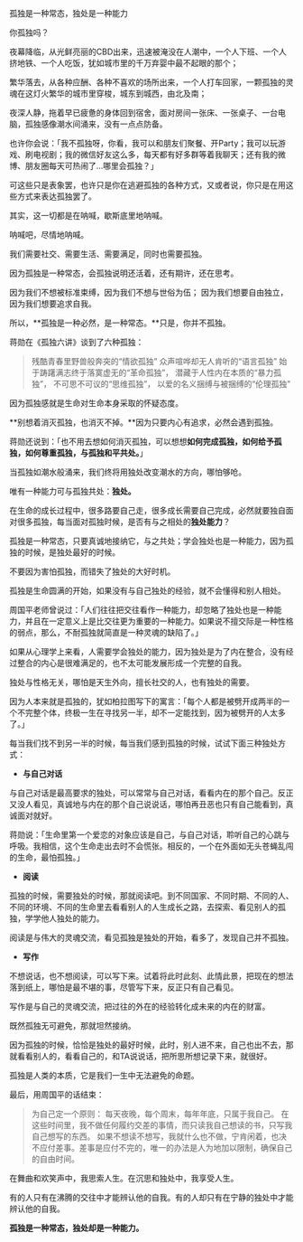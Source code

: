 孤独是一种常态，独处是一种能力

你孤独吗？

夜幕降临，从光鲜亮丽的CBD出来，迅速被淹没在人潮中，一个人下班、一个人挤地铁、一个人吃饭，犹如城市里的千万弃婴中最不起眼的那个；

繁华落去，从各种应酬、各种不喜欢的场所出来，一个人打车回家，一颗孤独的灵魂在这灯火繁华的城市里穿梭，城东到城西，由北及南；

夜深人静，拖着早已疲惫的身体回到宿舍，面对房间一张床、一张桌子、一台电脑，孤独感像潮水间涌来，没有一点点防备。

也许你会说：「我不孤独呀，你看，我可以和朋友们聚餐、开Party；我可以玩游戏、刷电视剧；我的微信好友这么多，每天都有好多群等着我聊天；还有我的微博、朋友圈每天可热闹了…哪里会孤独？」

可这些只是表象罢，也许只是你在逃避孤独的各种方式，又或者说，你只是在用这些方式来表达孤独罢了。

其实，这一切都是在呐喊，歇斯底里地呐喊。

呐喊吧，尽情地呐喊。

我们需要社交、需要生活、需要满足，同时也需要孤独。

因为孤独是一种常态，会孤独说明还活着，还有期许，还在思考。

因为我们不想被标准束缚，因为我们不想与世俗为伍；
因为我们想要自由独立，因为我们想要追求自我。

所以，**孤独是一种必然，是一种常态。**只是，你并不孤独。


蒋勋在《孤独六讲》谈到了六种孤独：

>残酷青春里野兽般奔突的“情欲孤独”
众声喧哗却无人肯听的“语言孤独”
始于踌躇满志终于落寞虚无的“革命孤独”，
潜藏于人性内在本质的“暴力孤独”，
不可思不可议的“思维孤独”，
以爱的名义捆缚与被捆缚的“伦理孤独”

因为孤独感就是生命对生命本身采取的怀疑态度。

**别想着消灭孤独，也消灭不掉。**因为只要内心有追求，必然会遇到孤独。

蒋勋还说到：「也不用去想如何消灭孤独，可以想想**如何完成孤独，如何给予孤独，如何尊重孤独，与孤独和平共处。**」


当孤独如潮水般涌来，我们终将用独处改变潮水的方向，哪怕够呛。

唯有一种能力可与孤独共处：**独处。**


在生命的成长过程中，很多路要自己走，很多成长需要自己完成，必然就要独自面对很多孤独，每当面对孤独时候，是否有与之相处的**独处能力**？

孤独是一种常态，只要真诚地接纳它，与之共处；学会独处也是一种能力，因为孤独的时候，是独处最好的时候。

不要因为害怕孤独，而错失了独处的大好时机。

孤独是生命圆满的开始，如果没有与自己独处的经验，就不会懂得和别人相处。


周国平老师曾说过：「人们往往把交往看作一种能力，却忽略了独处也是一种能力，并且在一定意义上是比交往更为重要的一种能力。如果说不擅交际是一种性格的弱点，那么，不耐孤独就简直是一种灵魂的缺陷了。」

如果从心理学上来看，人需要学会独处的能力，因为独处是为了内在整合，没有经过整合的内心是很难满足的，也不太可能发展形成一个完整的自我。

独处与性格无关，哪怕是天生外向，擅长社交的人，也有独处的需要。

因为人本来就是孤独的，犹如柏拉图写下的寓言：「每个人都是被劈开成两半的一个不完整个体，终极一生在寻找另一半，却不一定能找到，因为被劈开的人太多了。」

每当我们找不到另一半的时候，每当我们感到孤独的时候，试试下面三种独处方式：

- **与自己对话**

与自己对话是最高要求的独处，可以常常与自己对话，看看内在的那个自己。反正又没人看见，真诚地与内在的那个自己说说话，哪怕再丑恶也只有自己能看到，真诚面对就好。

蒋勋说：「生命里第一个爱恋的对象应该是自己，与自己对话，聆听自己的心跳与呼吸。我相信，这个生命走出去时不会慌张。相反的，一个在外面如无头苍蝇乱闯的生命，最怕孤独。」

- **阅读**

孤独的时候，需要独处的时候，那就阅读吧。到不同国家、不同时期、不同的人、不同的环境、不同的生命里去看看别人的人生成长之路，去探索、看见别人的孤独，学学他人独处的能力。

阅读是与伟大的灵魂交流，看见孤独是独处的开始，看多了，发现自己并不孤独。

- **写作**

不想说话，也不想阅读，可以写下来。试着将此时此刻、此情此景，把现在的想法落到纸上，哪怕是最不堪的事，尽管写下来，反正只有自己看见。

写作是与自己的灵魂交流，把过往的外在的经验转化成未来的内在的财富。


既然孤独无可避免，那就坦然接纳。

因为孤独的时候，恰恰是独处的最好时候，此时，别人进不来，自己也出不去，那就看看别人的，看看自己的，和TA说说话，把所思所想记录下来，就很好。

孤独是人类的本质，它是我们一生中无法避免的命题。


最后，用周国平的话结束：


>为自己定一个原则：
>每天夜晚，每个周末，每年年底，只属于我自己。
>在这些时间里，我不做任何履约交差的事情，而只读我自己想读的书，只写我自己想写的东西。
>如果不想读不想写，我就什么也不做，宁肯闲着，也决不应付差事。差事是应付不完的，唯一的办法是人为地加以限制，确保自己的自由时间。

在舞曲和欢笑声中，我思索人生。在沉思和独处中，我享受人生。

有的人只有在沸腾的交往中才能辨认他的自我。有的人却只有在宁静的独处中才能辨认他的自我。

**孤独是一种常态，独处却是一种能力。**